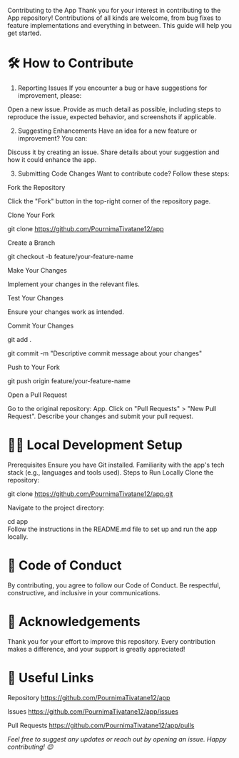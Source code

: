 Contributing to the App
Thank you for your interest in contributing to the App repository! Contributions of all kinds are welcome, from bug fixes to feature implementations and everything in between. This guide will help you get started.

# 🛠️ How to Contribute

   1. Reporting Issues
   If you encounter a bug or have suggestions for improvement, please:

  Open a new issue.
  Provide as much detail as possible, including steps to reproduce the issue, expected behavior, and screenshots if applicable.

  2. Suggesting Enhancements
  Have an idea for a new feature or improvement? You can:

  Discuss it by creating an issue.
  Share details about your suggestion and how it could enhance the app.

  3. Submitting Code Changes
  Want to contribute code? Follow these steps:

Fork the Repository

Click the "Fork" button in the top-right corner of the repository page.

Clone Your Fork


git clone https://github.com/PournimaTivatane12/app  

Create a Branch

git checkout -b feature/your-feature-name  

Make Your Changes

Implement your changes in the relevant files.

Test Your Changes

Ensure your changes work as intended.

Commit Your Changes


git add .  

git commit -m "Descriptive commit message about your changes"  

Push to Your Fork


git push origin feature/your-feature-name  

Open a Pull Request

Go to the original repository: App.
Click on "Pull Requests" > "New Pull Request".
Describe your changes and submit your pull request.

# 🧑‍💻 Local Development Setup

Prerequisites
Ensure you have Git installed.
Familiarity with the app's tech stack (e.g., languages and tools used).
Steps to Run Locally
Clone the repository:


git clone https://github.com/PournimaTivatane12/app.git  

Navigate to the project directory:


cd app  
Follow the instructions in the README.md file to set up and run the app locally.

# 📝 Code of Conduct
By contributing, you agree to follow our Code of Conduct. Be respectful, constructive, and inclusive in your communications.

# 🤝 Acknowledgements
Thank you for your effort to improve this repository. Every contribution makes a difference, and your support is greatly appreciated!

# 🔗 Useful Links

Repository https://github.com/PournimaTivatane12/app

Issues https://github.com/PournimaTivatane12/app/issues

Pull Requests https://github.com/PournimaTivatane12/app/pulls

*Feel free to suggest any updates or reach out by opening an issue. Happy contributing! 😊*

